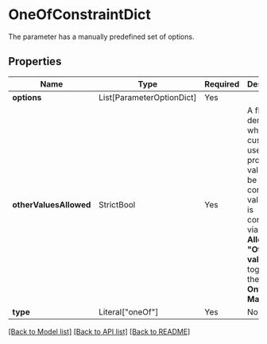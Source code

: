 # OneOfConstraintDict

The parameter has a manually predefined set of options.


## Properties
| Name | Type | Required | Description |
| ------------ | ------------- | ------------- | ------------- |
**options** | List[ParameterOptionDict] | Yes |  |
**otherValuesAllowed** | StrictBool | Yes | A flag denoting whether custom, user provided values will be considered valid. This is configured via the **Allowed "Other" value** toggle in the **Ontology Manager**. |
**type** | Literal["oneOf"] | Yes | None |


[[Back to Model list]](../../README.md#documentation-for-models) [[Back to API list]](../../README.md#documentation-for-api-endpoints) [[Back to README]](../../README.md)
